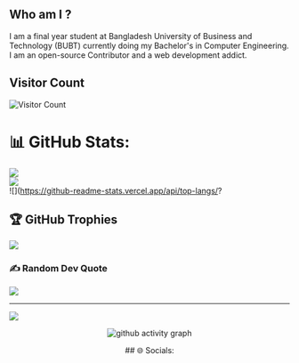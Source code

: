 ## Who am I ?
I am a final year student at Bangladesh University of Business and Technology (BUBT) currently doing my Bachelor's in Computer Engineering. 
I am an open-source Contributor and a web development addict.

<!--
**Fiazul/Fiazul** is a ✨ _special_ ✨ repository because its `README.md` (this file) appears on your GitHub profile.

Here are some ideas to get you started:

- 🔭 I’m currently working on ...
- 🌱 I’m currently learning ...
- 👯 I’m looking to collaborate on ...
- 🤔 I’m looking for help with ...
- 💬 Ask me about ...
- 📫 How to reach me: ...
- 😄 Pronouns: ...
- ⚡ Fun fact: ...
-->
## Visitor Count
![Visitor Count](https://profile-counter.glitch.me/Fiazul/count.svg)

# 📊 GitHub Stats:
![](https://github-readme-stats.vercel.app/api?username=Fiazul&theme=gotham&hide_border=false&include_all_commits=false&count_private=false)<br/>
![](https://github-readme-streak-stats.herokuapp.com/?user=Fiazul&theme=gotham&hide_border=false)<br/>
![](https://github-readme-stats.vercel.app/api/top-langs/?

## 🏆 GitHub Trophies
[![](https://github-profile-trophy.vercel.app/?username=Fiazul&theme=dracula&no-frame=true&no-bg=false&margin-w=4)](https://github.com/Fiazul/A-tic-tac-toe-game-with-python-tkinter-and-minmax-algorithm)

### ✍️ Random Dev Quote
![](https://quotes-github-readme.vercel.app/api?type=horizontal&theme=radical)

---
[![](https://visitcount.itsvg.in/api?id=Fiazul&icon=0&color=0)](https://visitcount.itsvg.in)

<!-- Proudly created with GPRM ( https://gprm.itsvg.in ) -->
 
 <div align="center">
     
     
![github activity graph](https://activity-graph.herokuapp.com/graph?username=Fiazul&theme=dracula&layout=compact&title_color=FF69B4&hide_border=true&area=true)
</div>
 
<div align="center">
## 🌐 Socials:

